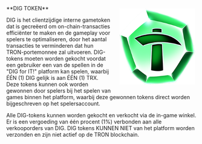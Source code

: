 <img align="right" style="padding:10px 5px 15px 20px;" height="200" width="200" src="../_media/dig.png">
**DIG TOKEN**


DIG is het clientzijdige interne gametoken dat is gecreëerd om on-chain-transacties efficiënter te maken en de gameplay voor spelers te optimaliseren, door het aantal transacties te verminderen dat hun TRON-portemonnee zal uitvoeren. DIG-tokens moeten worden gekocht voordat een gebruiker een van de spellen in de "DIG for IT!" platform kan spelen, waarbij ÉÉN (1) DIG gelijk is aan ÉÉN (1) TRX. Deze tokens kunnen ook worden gewonnen door spelers bij het spelen van games binnen het platform, waarbij deze gewonnen tokens direct worden bijgeschreven op het spelersaccount.

Alle DIG-tokens kunnen worden gekocht en verkocht via de in-game winkel. Er is een vergoeding van één procent (1%) verbonden aan alle verkooporders van DIG. DIG tokens KUNNEN NIET van het platform worden verzonden en zijn niet actief op de TRON blockchain.
